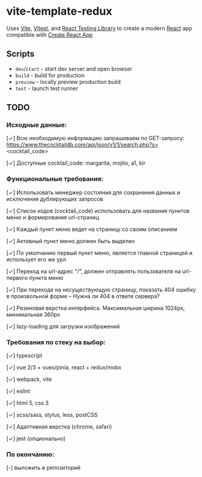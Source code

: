 # vite-template-redux

Uses [Vite](https://vitejs.dev/), [Vitest](https://vitest.dev/), and [React Testing Library](https://github.com/testing-library/react-testing-library) to create a modern [React](https://react.dev/) app compatible with [Create React App](https://create-react-app.dev/)

## Scripts

- `dev`/`start` - start dev server and open browser
- `build` - build for production
- `preview` - locally preview production build
- `test` - launch test runner

## TODO

### Исходные данные:

[✓] Всю необходимую информацию запрашиваем по GET-запросу: https://www.thecocktaildb.com/api/json/v1/1/search.php?s=<cocktail_code>

[✓] Доступные cocktail_code: margarita, mojito, a1, kir

### Функциональные требования:

[✓] Использовать менеджер состояния для сохранения данных и исключения дублирующих запросов

[✓] Список кодов (cocktail_code) использовать для названия пунктов меню и формирования url-страниц

[✓] Каждый пункт меню ведет на страницу со своим описанием

[✓] Активный пункт меню должен быть выделен

[✓] По умолчанию первый пункт меню, является главной страницей и использует его же урл

[✓] Переход на url-адрес "/", должен отправлять пользователя на url-первого пункта меню

[✓] При переходе на несуществующую страницу, показать 404 ошибку в произвольной форме
– Нужна ли 404 в ответе сервера?

[✓] Резиновая верстка интерфейса. Максимальная ширина 1024px, минимальная 360px

[✓] lazy-loading для загрузки изображений

### Требования по стеку на выбор:

[✓] typescript

[✓] vue 2/3 + vuex/pinia, react + redux/mobx

[✓] webpack, vite

[✓] eslint

[✓] html 5, css 3

[✓] scss/sass, stylus, less, postCSS

[✓] Адаптивная верстка (chrome, safari)

[✓] jest (опционально)

### По окончанию:

[-] выложить в репозиторий
